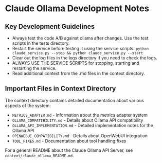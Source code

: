 # Claude Ollama Development Notes

## Key Development Guidelines
- Always test the code A/B against ollama after changes. Use the test scripts in the tests directory.
- Restart the service before testing it using the service scripts: `python claude_service.py --stop && python claude_service.py --start`
- Clear out the log files in the logs directory if you need to check the logs.
- ALWAYS USE THE SERVICE SCRIPTS for stopping, starting and restarting the service.
- Read additional context from the .md files in the context directory.

## Important Files in Context Directory
The context directory contains detailed documentation about various aspects of the system:
- `METRICS_ADAPTER.md` - Information about the metrics adapter system
- `OLLAMA_COMPATIBILITY.md` - Details about Ollama API compatibility
- `OLLAMA_API_IMPLEMENTATION.md` - Detailed implementation notes for the Ollama API
- `OPENWEBUI_COMPATIBILITY.md` - Details about OpenWebUI integration
- `TOOL_FIXES.md` - Documentation about tool handling fixes

For a general README about the Claude Ollama API Server, see `context/claude_ollama_README.md`.